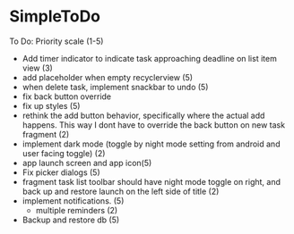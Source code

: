 # SimpleToDo
To Do:
    Priority scale (1-5)
- Add timer indicator to indicate task approaching deadline on list item view (3)
- add placeholder when empty recyclerview (5)
- when delete task, implement snackbar to undo (5)
- fix back button override
- fix up styles (5)
- rethink the add button behavior, specifically where the actual add happens. This way I dont have to override the back button on new task fragment (2)
- implement dark mode (toggle by night mode setting from android and user facing toggle) (2)
- app launch screen and app icon(5)
- Fix picker dialogs (5)
- fragment task list toolbar should have night mode toggle on right, and back up and restore launch on the left side of title (2)
- implement notifications. (5)
    - multiple reminders (2)
- Backup and restore db (5)
